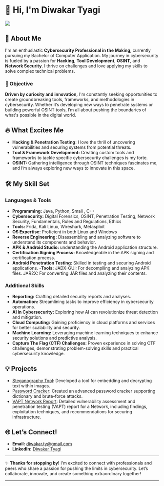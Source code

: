 # 👋 Hi, I'm Diwakar Tyagi
<a href="https://www.linkedin.com/in/diwakar-t-5263b0275/"><img src="https://img.shields.io/badge/-LinkedIn-0072b1?&style=for-the-badge&logo=linkedin&logoColor=white" /></a>

## 🚀 About Me
I'm an enthusiastic **Cybersecurity Professional in the Making**, currently pursuing my Bachelor of Computer Application. My journey in cybersecurity is fueled by a passion for **Hacking**, **Tool Development**, **OSINT**, and **Network Security**. I thrive on challenges and love applying my skills to solve complex technical problems.

### 🎯 Objective
**Driven by curiosity and innovation,** I'm constantly seeking opportunities to create groundbreaking tools, frameworks, and methodologies in cybersecurity. Whether it’s developing new ways to penetrate systems or building powerful OSINT tools, I’m all about pushing the boundaries of what's possible in the digital world.

## 🔥 What Excites Me
- **Hacking & Penetration Testing:** I love the thrill of uncovering vulnerabilities and securing systems from potential threats.
- **Tool & Framework Development:** Creating custom tools and frameworks to tackle specific cybersecurity challenges is my forte.
- **OSINT:** Gathering intelligence through OSINT techniques fascinates me, and I’m always exploring new ways to innovate in this space.

## 🛠️ My Skill Set
### Languages & Tools
- **Programming:** Java, Python, Smali , C++
- **Cybersecurity:** Digital Forensics, OSINT, Penetration Testing, Network Security, Fundamentals, Rules and Regulations, Ethics 
- **Tools:** Frida, Kali Linux, Wireshark, Metasploit
- **OS Expertise:** Proficient in both Linux and Windows
- **Reverse Engineering:** Disassembling and analyzing software to understand its components and behavior.
- **APK & Android Studio:** understanding the Android application structure.
- **Certification Signing Process:** Knowledgeable in the APK signing and certification process.
- **Android Penetration Testing:** Skilled in testing and securing Android applications.
 -**Tools:**
      JADX-GUI: For decompiling and analyzing APK files.
      JAR2X: For converting JAR files and analyzing their contents.
 
### Additional Skills
- **Reporting:** Crafting detailed security reports and analyses.
- **Automation:** Streamlining tasks to improve efficiency in cybersecurity operations.
- **AI in Cybersecurity:** Exploring how AI can revolutionize threat detection and mitigation.
- **Cloud Computing:** Gaining proficiency in cloud platforms and services for better scalability and security.
- **Machine Learning:** Leveraging machine learning techniques to enhance security solutions and predictive analysis.
- **Capture The Flag (CTF) Challenges:** Proven experience in solving CTF challenges, demonstrating problem-solving skills and practical cybersecurity knowledge.

## 💡 Projects
- <a href="https://github.com/Diwakarty/steganography-tool">Steganography Tool</a>: Developed a tool for embedding and decrypting text within images.
- <a href="https://github.com/Diwakarty/Password-Cracker">Password Cracker</a>: Created an advanced password cracker supporting dictionary and brute-force attacks.
- <a href="https://github.com/Diwakarty/VAPT-Network-Report">VAPT Network Report</a>: Detailed vulnerability assessment and penetration testing (VAPT) report for a Network, including findings, exploitation techniques, and recommendations for securing infrastructure.

## 🌐 Let’s Connect!
- **Email:** [diwakar.ty@gmail.com](mailto:diwakar.ty@gmail.com)
- **LinkedIn:** [Diwakar Tyagi](https://www.linkedin.com/in/diwakar-t-5263b0275/)

---

✨ **Thanks for stopping by!** I'm excited to connect with professionals and peers who share a passion for pushing the limits in cybersecurity. Let’s collaborate, innovate, and create something extraordinary together!

---
